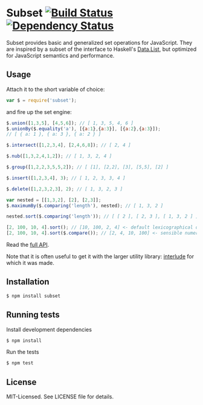 # Subset [![Build Status](https://secure.travis-ci.org/clux/subset.png)](http://travis-ci.org/clux/subset) [![Dependency Status](https://david-dm.org/clux/subset.png)](https://david-dm.org/clux/subset)

Subset provides basic and generalized set operations for JavaScript.
They are inspired by a subset of the interface to Haskell's [Data.List](http://www.haskell.org/ghc/docs/latest/html/libraries/base/Data-List.html), but optimized for JavaScript semantics and performance.

## Usage
Attach it to the short variable of choice:

```javascript
var $ = require('subset');
```

and fire up the set engine:

```javascript
$.union([1,3,5], [4,5,6]); // [ 1, 3, 5, 4, 6 ]
$.unionBy($.equality('a'), [{a:1},{a:3}], [{a:2},{a:3}]);
// [ { a: 1 }, { a: 3 }, { a: 2 } ]

$.intersect([1,2,3,4], [2,4,6,8]); // [ 2, 4 ]

$.nub([1,3,2,4,1,2]); // [ 1, 3, 2, 4 ]

$.group([1,2,2,3,5,5,2]); // [ [1], [2,2], [3], [5,5], [2] ]

$.insert([1,2,3,4], 3); // [ 1, 2, 3, 3, 4 ]

$.delete([1,2,3,2,3], 2); // [ 1, 3, 2, 3 ]

var nested = [[1,3,2], [2], [2,3]];
$.maximumBy($.comparing('length'), nested); // [ 1, 3, 2 ]

nested.sort($.comparing('length')); // [ [ 2 ], [ 2, 3 ], [ 1, 3, 2 ] ]

[2, 100, 10, 4].sort(); // [10, 100, 2, 4] <- default lexicographical order
[2, 100, 10, 4].sort($.compare()); // [2, 4, 10, 100] <- sensible numerical order
```

Read the [full API](https://github.com/clux/subset/blob/master/api.md).

Note that it is often useful to get it with the larger utility library:
[interlude](https://github.com/clux/interlude) for which it was made.

## Installation

```bash
$ npm install subset
```

## Running tests
Install development dependencies

```bash
$ npm install
```

Run the tests

```bash
$ npm test
```

## License
MIT-Licensed. See LICENSE file for details.
